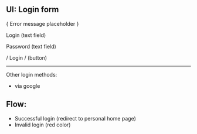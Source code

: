 UI: Login form
--------------

{ Error message placeholder }

Login (text field)

Password (text field)

/ Login / (button)

--------------

Other login methods:

- via google

Flow:
---------------

- Successful login (redirect to personal home page)
- Invalid login (red color)
